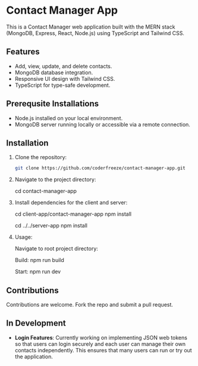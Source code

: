 # Contact Manager App

This is a Contact Manager web application built with the MERN stack (MongoDB, Express, React, Node.js) using TypeScript and Tailwind CSS.

## Features

- Add, view, update, and delete contacts.
- MongoDB database integration.
- Responsive UI design with Tailwind CSS.
- TypeScript for type-safe development.

## Prerequsite Installations

- Node.js installed on your local environment.
- MongoDB server running locally or accessible via a remote connection.

## Installation

1. Clone the repository:

   ```bash
   git clone https://github.com/coderfreeze/contact-manager-app.git

2. Navigate to the project directory: 

    cd contact-manager-app

3. Install dependencies for the client and server:
    
    cd client-app/contact-manager-app
    npm install

    cd ../../server-app
    npm install

4. Usage:

   Navigate to root project directory:
   
      Build: npm run build
   
      Start: npm run dev

## Contributions

Contributions are welcome. Fork the repo and submit a pull request.

## In Development
- **Login Features**: Currently working on implementing JSON web tokens so that users can login securely and each user can manage their own contacts independently. This ensures that many users can run or try out the application. 

